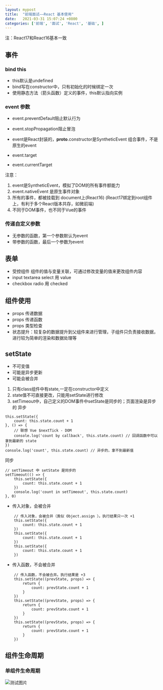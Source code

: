 ```yaml
---
layout: mypost
title:  "前端面试——React 基本使用"
date:   2021-03-31 15:07:24 +0800
categories: ['前端', '面试', 'React', '基础', ]
---
```


注：React17和React16基本一致

## 事件
### bind this
- this默认是undefined
- bind写在constructor中，只有初始化的时候绑定一次
- 使用静态方法（箭头函数）定义的事件，this默认指向实例

### event 参数
- event.preventDefault阻止默认行为 
- event.stopPropagation阻止冒泡

- event是React封装的，__proto__.constructor是SyntheticEvent 组合事件，不是原生的event
- event.target
- event.currentTarget

注意：
1. event是SyntheticEvent，模拟了DOM的所有事件额能力
2. event.nativeEvent 是原生事件对象
3. 所有的事件，都被挂载到 document上(React16)  (React17绑定到root组件上，有利于多个React版本共存，如微前端)
4. 不同于DOM事件，也不同于Vue的事件

### 传递自定义参数
- 无参数的函数，第一个参数默认为event
- 带参数的函数，最后一个参数为event

## 表单
- 受控组件 组件的值与变量关联，可通过修改变量的值来更改组件内容
- input textarea select 用 value
- checkbox radio 用 checked

## 组件使用
- props 传递数据
- props 传递函数
- props 类型检查
- 状态提升：较复杂的数据提升到父组件来进行管理，子组件只负责接收数据，进行较为简单的渲染和数据处理等

## setState
- 不可变值
- 可能是异步更新
- 可能会被合并

1. 只有class组件中有state,一定在constructor中定义
2. state值不可直接更改，只能用setState进行修改
3. setTimeout中，自己定义的DOM事件中setState是同步的；页面渲染是异步的
异步
```JS
this.setState({
    count: this.state.count + 1
}, () => {
    // 联想 Vue $nextTick - DOM
    console.log('count by callback', this.state.count) // 回调函数中可以拿到最新的 state
})
console.log('count', this.state.count) // 异步的，拿不到最新值
```
同步
```JS
// setTimeout 中 setState 是同步的
setTimeout(() => {
    this.setState({
        count: this.state.count + 1
    })
    console.log('count in setTimeout', this.state.count)
}, 0)
```

- 传入对象，会被合并
```JS
    // 传入对象，会被合并（类似 Object.assign ）。执行结果只一次 +1
    this.setState({
        count: this.state.count + 1
    })
    this.setState({
        count: this.state.count + 1
    })
    this.setState({
        count: this.state.count + 1
    })
```

- 传入函数，不会被合并
```JS
    // 传入函数，不会被合并。执行结果是 +3
    this.setState((prevState, props) => {
        return {
            count: prevState.count + 1
        }
    })
    this.setState((prevState, props) => {
        return {
            count: prevState.count + 1
        }
    })
    this.setState((prevState, props) => {
        return {
            count: prevState.count + 1
        }
    })
```

## 组件生命周期
### 单组件生命周期


![测试图片](vue-render-flow.jpg)
